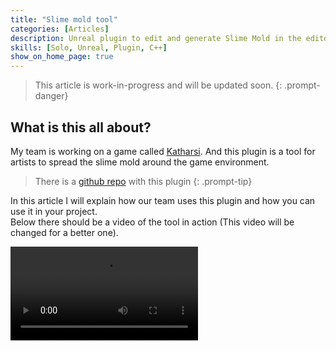 ```yaml
---
title: "Slime mold tool"
categories: [Articles]
description: Unreal plugin to edit and generate Slime Mold in the editor
skills: [Solo, Unreal, Plugin, C++]
show_on_home_page: true
---
```


> This article is work-in-progress and will be updated soon.
{: .prompt-danger}

## What is this all about?

My team is working on a game called [Katharsi](../Katharsi). And this plugin is a tool for artists to spread the slime mold around the game environment. 

> There is a [github repo](https://github.com/SmailikHappy/SlimeMoldTool) with this plugin 
{: .prompt-tip}

In this article I will explain how our team uses this plugin and how you can use it in your project.\
Below there should be a video of the tool in action (This video will be changed for a better one).

<video class="w-100" controls>
  <source src="https://github.com/user-attachments/assets/4c4ea281-7786-498a-b82c-a7872b53f3f5" type="video/mp4">
</video>